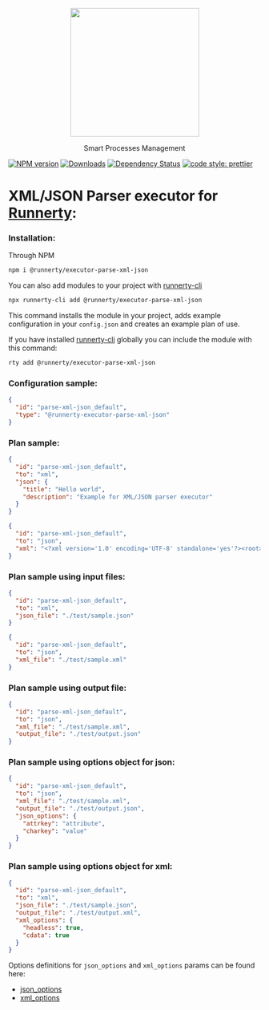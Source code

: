 <p align="center">
  <a href="http://runnerty.io">
    <img height="257" src="https://runnerty.io/assets/header/logo-stroked.png">
  </a>
  <p align="center">Smart Processes Management</p>
</p>

[![NPM version][npm-image]][npm-url] [![Downloads][downloads-image]][npm-url] [![Dependency Status][david-badge]][david-badge-url]
<a href="#badge">
<img alt="code style: prettier" src="https://img.shields.io/badge/code_style-prettier-ff69b4.svg">
</a>

# XML/JSON Parser executor for [Runnerty]:

### Installation:

Through NPM

```bash
npm i @runnerty/executor-parse-xml-json
```

You can also add modules to your project with [runnerty-cli]

```bash
npx runnerty-cli add @runnerty/executor-parse-xml-json
```

This command installs the module in your project, adds example configuration in your `config.json` and creates an example plan of use.

If you have installed [runnerty-cli] globally you can include the module with this command:

```bash
rty add @runnerty/executor-parse-xml-json
```

### Configuration sample:

```json
{
  "id": "parse-xml-json_default",
  "type": "@runnerty-executor-parse-xml-json"
}
```

### Plan sample:

```json
{
  "id": "parse-xml-json_default",
  "to": "xml",
  "json": {
    "title": "Hello world",
    "description": "Example for XML/JSON parser executor"
  }
}
```

```json
{
  "id": "parse-xml-json_default",
  "to": "json",
  "xml": "<?xml version='1.0' encoding='UTF-8' standalone='yes'?><root><title>Hello world</title><description>Example for XML/JSON parser executor</description></root>"
}
```

### Plan sample using input files:

```json
{
  "id": "parse-xml-json_default",
  "to": "xml",
  "json_file": "./test/sample.json"
}
```

```json
{
  "id": "parse-xml-json_default",
  "to": "json",
  "xml_file": "./test/sample.xml"
}
```

### Plan sample using output file:

```json
{
  "id": "parse-xml-json_default",
  "to": "json",
  "xml_file": "./test/sample.xml",
  "output_file": "./test/output.json"
}
```

### Plan sample using options object for json:

```json
{
  "id": "parse-xml-json_default",
  "to": "json",
  "xml_file": "./test/sample.xml",
  "output_file": "./test/output.json",
  "json_options": {
    "attrkey": "attribute",
    "charkey": "value"
  }
}
```

### Plan sample using options object for xml:

```json
{
  "id": "parse-xml-json_default",
  "to": "xml",
  "json_file": "./test/sample.json",
  "output_file": "./test/output.xml",
  "xml_options": {
    "headless": true,
    "cdata": true
  }
}
```

Options definitions for `json_options` and `xml_options` params can be found here:

- [json_options]
- [xml_options]

[json_options]: https://github.com/Leonidas-from-XIV/node-xml2js#options
[xml_options]: https://github.com/Leonidas-from-XIV/node-xml2js#options-for-the-builder-class
[runnerty]: http://www.runnerty.io
[downloads-image]: https://img.shields.io/npm/dm/@runnerty/executor-parse-xml-json.svg
[npm-url]: https://www.npmjs.com/package/@runnerty/executor-parse-xml-json
[npm-image]: https://img.shields.io/npm/v/@runnerty/executor-parse-xml-json.svg
[david-badge]: https://david-dm.org/runnerty/executor-parse-xml-json.svg
[david-badge-url]: https://david-dm.org/runnerty/executor-parse-xml-json
[config.json]: http://docs.runnerty.io/config/
[plan.json]: http://docs.runnerty.io/plan/
[runnerty-cli]: https://www.npmjs.com/package/runnerty-cli
